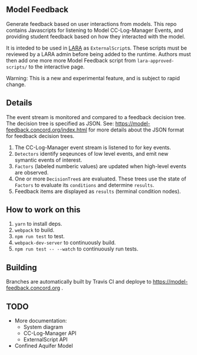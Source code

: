 ## Model Feedback

Generate feedback based on user interactions from models. This repo contains Javascripts for listening to Model CC-Log-Manager Events, and providing student feedback based on how they interacted with the model.

It is inteded to be used in [LARA](https://github.com/concord-consortium/lara) as  `ExternalScript`s. These scripts must be reviewed by a LARA admin before being added to the runtime. Authors must then add one more more Model Feedback script from `lara-approved-scripts/` to the interactive page.

Warning:  This is a new and experimental feature, and is subject to rapid change.

## Details

The event stream is monitored and compared to a feedback decision tree. The decision tree is specified as JSON. See: https://model-feedback.concord.org/index.html for more details about the JSON format for feedback decision trees.

1. The CC-Log-Manager event stream is listened to for key events.
1. `Detectors` identify seqeunces of low level events, and emit new symantic events of interest.
3. `Factors` (labeled numberic values) are updated when high-level events are observed.
4. One or more `DecisionTree`s are evaluated. These trees use the state of `Factors` to evaluate  its `conditions` and determine `results`.
5. Feedback items are displayed as `results` (terminal condition nodes).

## How to work on this

1. `yarn` to install deps.
2. `webpack` to build.
2. `npm run test` to test.
3. `webpack-dev-server` to continuously build.
3. `npm run test -- --watch` to continuously run tests.

## Building ##

Branches are automatically built by Travis CI and deploye to https://model-feedback.concord.org .

## TODO

* More documentation:
  * System diagram
  * CC-Log-Manager API
  * ExternalScript API
* Confined Aquifer Model

